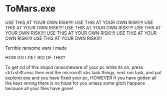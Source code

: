 # ToMars.exe
USE THIS AT YOUR OWN RISK!!!!
USE THIS AT YOUR OWN RISK!!!!
USE THIS AT YOUR OWN RISK!!!!
USE THIS AT YOUR OWN RISK!!!!
USE THIS AT YOUR OWN RISK!!!!
USE THIS AT YOUR OWN RISK!!!!
USE THIS AT YOUR OWN RISK!!!!
USE THIS AT YOUR OWN RISK!!!!


Terrible ransome ware i made


HOW DO I GET RID OF THIS?

To get rid of this stupid ransomeware of your pc while its on, press ctrl+shift+esc then end the microsoft vbs task thingy, next run task, and put explorer.exe and you have fixed your pc, HOWEVER if you have gotten all the keys wrong there is no hope for you unless some gitch happens because all your files have gone!

